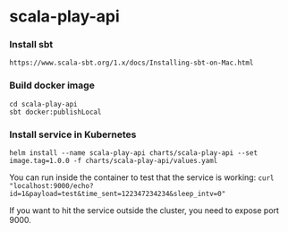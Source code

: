 # scala-play-api

### Install sbt
`https://www.scala-sbt.org/1.x/docs/Installing-sbt-on-Mac.html`

### Build docker image
```
cd scala-play-api
sbt docker:publishLocal
```

### Install service in Kubernetes
`helm install --name scala-play-api charts/scala-play-api --set image.tag=1.0.0 -f charts/scala-play-api/values.yaml`

You can run inside the container to test that the service is working:
`curl "localhost:9000/echo?id=1&payload=test&time_sent=122347234234&sleep_intv=0"`

If you want to hit the service outside the cluster, you need to expose port 9000.
